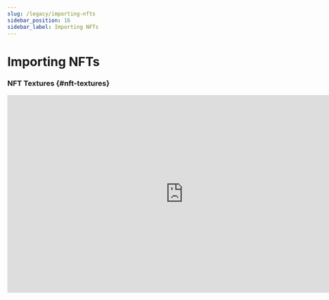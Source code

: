 ```yaml
---
slug: /legacy/importing-nfts
sidebar_position: 16
sidebar_label: Importing NFTs
---
```



# Importing NFTs

### NFT Textures {#nft-textures}

<iframe width="800" height="450" src="https://www.youtube-nocookie.com/embed/jG5joXzBuh8" title="YouTube video player" frameborder="0" allow="accelerometer; autoplay; clipboard-write; encrypted-media; gyroscope; picture-in-picture" allowfullscreen></iframe>
